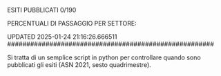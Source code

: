 ESITI PUBBLICATI 0/190 

PERCENTUALI DI PASSAGGIO PER SETTORE:

UPDATED 2025-01-24 21:16:26.666511
###################################################### 

Si tratta di un semplice script in python per controllare quando sono pubblicati gli esiti (ASN 2021, sesto quadrimestre).


